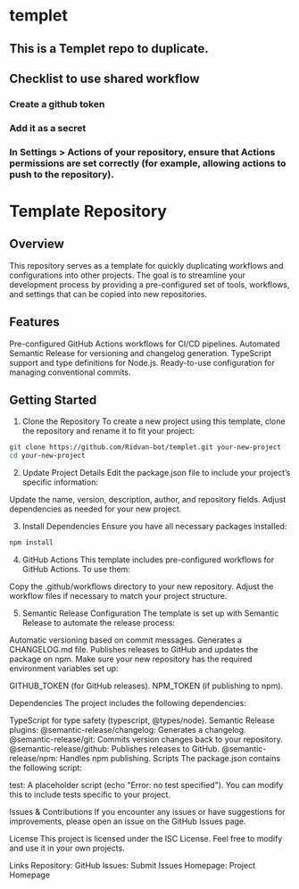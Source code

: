 # templet

## This is a Templet repo to duplicate.

## Checklist to use shared workflow

### Create a github token 
### Add it as a secret
### In Settings > Actions of your repository, ensure that Actions permissions are set correctly (for example, allowing actions to push to the repository).



# Template Repository
## Overview
This repository serves as a template for quickly duplicating workflows and configurations into other projects. The goal is to streamline your development process by providing a pre-configured set of tools, workflows, and settings that can be copied into new repositories.

## Features
Pre-configured GitHub Actions workflows for CI/CD pipelines.
Automated Semantic Release for versioning and changelog generation.
TypeScript support and type definitions for Node.js.
Ready-to-use configuration for managing conventional commits.

## Getting Started
1. Clone the Repository
To create a new project using this template, clone the repository and rename it to fit your project:

```bash
git clone https://github.com/Ridvan-bot/templet.git your-new-project
cd your-new-project
```

2. Update Project Details
Edit the package.json file to include your project’s specific information:

Update the name, version, description, author, and repository fields.
Adjust dependencies as needed for your new project.

3. Install Dependencies
Ensure you have all necessary packages installed:

```bash
npm install
```

4. GitHub Actions
This template includes pre-configured workflows for GitHub Actions. To use them:

Copy the .github/workflows directory to your new repository.
Adjust the workflow files if necessary to match your project structure.

5. Semantic Release Configuration
The template is set up with Semantic Release to automate the release process:

Automatic versioning based on commit messages.
Generates a CHANGELOG.md file.
Publishes releases to GitHub and updates the package on npm.
Make sure your new repository has the required environment variables set up:

GITHUB_TOKEN (for GitHub releases).
NPM_TOKEN (if publishing to npm).

Dependencies
The project includes the following dependencies:

TypeScript for type safety (typescript, @types/node).
Semantic Release plugins:
@semantic-release/changelog: Generates a changelog.
@semantic-release/git: Commits version changes back to your repository.
@semantic-release/github: Publishes releases to GitHub.
@semantic-release/npm: Handles npm publishing.
Scripts
The package.json contains the following script:

test: A placeholder script (echo "Error: no test specified").
You can modify this to include tests specific to your project.

Issues & Contributions
If you encounter any issues or have suggestions for improvements, please open an issue on the GitHub Issues page.

License
This project is licensed under the ISC License. Feel free to modify and use it in your own projects.

Links
Repository: GitHub
Issues: Submit Issues
Homepage: Project Homepage